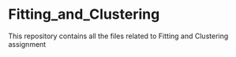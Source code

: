 # Fitting_and_Clustering
This repository contains all the files related to Fitting and Clustering assignment
